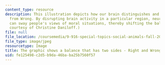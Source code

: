 ```yaml
---
content_type: resource
description: This illustration depicts how our brain distinguishes and balances Right
  from Wrong. By disrupting brain activity in a particular region, neuroscientists
  can sway people's views of moral situations, thereby shifting the balance. (Image
  courtesy of Christine Daniloff.)
file: null
file_location: /coursemedia/9-916-special-topics-social-animals-fall-2009/fe125498c2d5b9da46baba25b7560f57_9-916f09-th.jpg
file_type: image/jpeg
resourcetype: Image
title: The graphic shows a balance that has two sides - Right and Wrong
uid: fe125498-c2d5-b9da-46ba-ba25b7560f57
---
```

